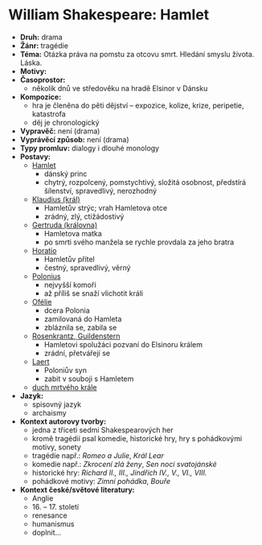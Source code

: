 # William Shakespeare: Hamlet
- __Druh:__ drama
- __Žánr:__ tragédie
- __Téma:__ Otázka práva na pomstu za otcovu smrt. Hledání smyslu života. Láska.
- __Motivy:__ 
- __Časoprostor:__
  - několik dnů ve středověku na hradě Elsinor v Dánsku
- __Kompozice:__
  - hra je členěna do pěti dějství – expozice, kolize, krize, peripetie, katastrofa
  - děj je chronologický
- __Vypravěč:__ není (drama)
- __Vyprávěcí způsob:__ není (drama)
- __Typy promluv:__ dialogy i dlouhé monology
- __Postavy:__ 
  - <u>Hamlet</u>
    - dánský princ
    - chytrý, rozpolcený, pomstychtivý, složitá osobnost, předstírá šílenství, spravedlivý, nerozhodný
  - <u>Klaudius (král)</u>
    - Hamletův strýc; vrah Hamletova otce
    - zrádný, zlý, ctižádostivý
  - <u>Gertruda (královna)</u>
    - Hamletova matka
    - po smrti svého manžela se rychle provdala za jeho bratra
  - <u>Horatio</u>
    - Hamletův přítel
    - čestný, spravedlivý, věrný
  - <u>Polonius</u>
    - nejvyšší komoří
    - až příliš se snaží vlichotit králi
  - <u>Ofélie</u>
    - dcera Polonia
    - zamilovaná do Hamleta
    - zbláznila se, zabila se
  - <u>Rosenkrantz, Guildenstern</u>
    - Hamletovi spolužáci pozvaní do Elsinoru králem
    - zrádní, přetvářejí se
  - <u>Laert</u>
    - Poloniův syn
    - zabit v souboji s Hamletem
  - <u>duch mrtvého krále</u>
- __Jazyk:__
	- spisovný jazyk
	- archaismy
- __Kontext autorovy tvorby:__
  - jedna z třiceti sedmi Shakespearových her
  - kromě tragédií psal komedie, historické hry, hry s pohádkovými motivy, sonety
  - tragédie např.: _Romeo a Julie_, _Král Lear_
  - komedie např.: _Zkrocení zlá ženy_, _Sen noci svatojánské_
  - historické hry: _Richard II., III., Jindřich IV., V., VI., VIII._
  - pohádkové motivy: _Zimní pohádka_, _Bouře_
- __Kontext české/světové literatury:__
	- Anglie
	- 16\. – 17. století
	- renesance
	- humanismus
	- doplnit...